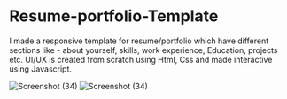 # Resume-portfolio-Template
I made a responsive template for resume/portfolio which have different sections like - about yourself, skills, work experience, Education, projects etc. UI/UX is created from scratch using Html, Css and made interactive using Javascript.

![Screenshot (34)](https://user-images.githubusercontent.com/92773853/198693298-58f6fe0c-c60c-412f-bba5-f8205f8d6a2c.png)
![Screenshot (34)](https://user-images.githubusercontent.com/92773853/198693310-a5fba298-96e3-4b25-be2d-8317185cf978.png)

